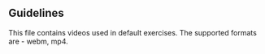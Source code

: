 ## Guidelines
This file contains videos used in default exercises. The supported formats are - webm, mp4.